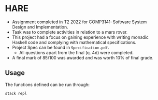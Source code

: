 # HARE

- Assignment completed in T2 2022 for COMP3141: Software System Design and Implementation.
- Task was to complete activities in relation to a mars rover.
- This project had a focus on gaining experience with writing monadic Haskell code and complying with mathematical specifications.
- Project Spec can be found in `Specification.pdf`.
  - All questions apart from the final (q. 4d) were completed.
- A final mark of 85/100 was awarded and was worth 10% of final grade.

## Usage

The functions defined can be run through:
```sh
stack repl
```
